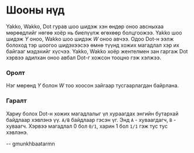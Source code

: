 Шооны нүд
=========
Yakko, Wakko, Dot гурав шоо шидэж хэн өндөр оноо авсныхаа мөрөөдлийг нөгөө хоёр
нь биелүүлж өгөхөөр болцгоожээ. Yakko шоо шидэж $Y$ оноо, Wakko шоо шидэж $W$
оноо авчээ. Одоо Dot-н ээлж болоход тэр шоогоо шидэхээсээ өмнө түүнд хожих
магадлал хэр их байгааг мэдэхийг хүсчээ. Yakko, Wakko хоёр жентелмен зан гаргаж
Dot хэрвээ адилхан оноо авбал Dot-г хожсон тооцно гэж хэлжээ.


### Оролт
Нэг мөрөнд $Y$ болон $W$ тоо хоосон зайгаар тусгаарлагдан байрлана.


### Гаралт
Хариу болох Dot-н хожих магадлалыг үл хураагдах энгийн бутархай байдлаар хэвлэнэ
үү. `A/B` байдлаар гэсэн үг. Энд `А` - хуваагдагч, `B` - хуваагч. Хэрвээ
магадлал $0$ бол `0/1`, харин $1$ бол `1/1` гэж тус тус хэвлэнэ.

-- gmunkhbaatarmn
